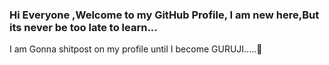 ### Hi Everyone ,Welcome to my GitHub Profile, I am new here,But its never be too late to learn... 
I am Gonna shitpost on my profile until I become GURUJI.....👋

<!--
**Rahul870911/Rahul870911** is a ✨ _special_ ✨ repository because its `README.md` (this file) appears on your GitHub profile.

Here are some ideas to get you started:

- 🔭 I’m currently working on ..C++, Graphic Designing, Youtube
- 🌱 I’m currently learninG HOW TO LEARN.
- 👯 I’m looking to collaborate on My Youtube Channel
- 🤔 I’m looking for help with Open Source Contribution
- 💬 Ask me about Anything
- 📫 How to reach me: LinkedIn
- 😄 Pronouns: He/Him
- ⚡ Fun fact: Once we made the computer,Now its making it's own universe.
-->
